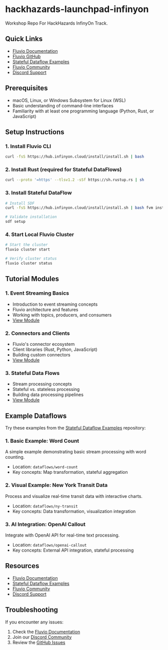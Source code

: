 # hackhazards-launchpad-infinyon
Workshop Repo For HackHazards InfinyOn Track.

## Quick Links
- [Fluvio Documentation](https://www.fluvio.io/docs/)
- [Fluvio GitHub](https://github.com/infinyon/fluvio)
- [Stateful Dataflow Examples](https://github.com/infinyon/stateful-dataflows-examples)
- [Fluvio Community](https://www.fluvio.io/community/)
- [Discord Support](https://discord.gg/qZ5emYnjYb)

## Prerequisites
- macOS, Linux, or Windows Subsystem for Linux (WSL)
- Basic understanding of command-line interfaces
- Familiarity with at least one programming language (Python, Rust, or JavaScript)

## Setup Instructions

### 1. Install Fluvio CLI
```bash
curl -fsS https://hub.infinyon.cloud/install/install.sh | bash
```

### 2. Install Rust (required for Stateful DataFlows)
```bash
curl --proto '=https' --tlsv1.2 -sSf https://sh.rustup.rs | sh
```

### 3. Install Stateful DataFlow
```bash
# Install SDF
curl -fsS https://hub.infinyon.cloud/install/install.sh | bash fvm install sdf-beta9

# Validate installation
sdf setup
```

### 4. Start Local Fluvio Cluster
```bash
# Start the cluster
fluvio cluster start

# Verify cluster status
fluvio cluster status
```

## Tutorial Modules

### 1. Event Streaming Basics
- Introduction to event streaming concepts
- Fluvio architecture and features
- Working with topics, producers, and consumers
- [View Module](1-event-streaming-basics/README.md)

### 2. Connectors and Clients
- Fluvio's connector ecosystem
- Client libraries (Rust, Python, JavaScript)
- Building custom connectors
- [View Module](2-connectors-clients/README.md)

### 3. Stateful Data Flows
- Stream processing concepts
- Stateful vs. stateless processing
- Building data processing pipelines
- [View Module](3-stateful-data-flows/README.md)

## Example Dataflows
Try these examples from the [Stateful Dataflow Examples](https://github.com/infinyon/stateful-dataflows-examples) repository:

### 1. Basic Example: Word Count
A simple example demonstrating basic stream processing with word counting.
- Location: `dataflows/word-count`
- Key concepts: Map transformation, stateful aggregation

### 2. Visual Example: New York Transit Data
Process and visualize real-time transit data with interactive charts.
- Location: `dataflows/ny-transit`
- Key concepts: Data transformation, visualization integration

### 3. AI Integration: OpenAI Callout
Integrate with OpenAI API for real-time text processing.
- Location: `dataflows/openai-callout`
- Key concepts: External API integration, stateful processing

## Resources
- [Fluvio Documentation](https://www.fluvio.io/docs/)
- [Stateful Dataflow Examples](https://github.com/infinyon/stateful-dataflows-examples)
- [Fluvio Community](https://www.fluvio.io/community/)
- [Discord Support](https://discord.gg/qZ5emYnjYb)

## Troubleshooting
If you encounter any issues:
1. Check the [Fluvio Documentation](https://www.fluvio.io/docs/)
2. Join our [Discord Community](https://discord.gg/qZ5emYnjYb)
3. Review the [GitHub Issues](https://github.com/infinyon/fluvio/issues)



